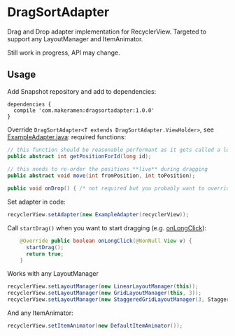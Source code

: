 DragSortAdapter
=====

Drag and Drop adapter implementation for RecyclerView. Targeted to support any LayoutManager
and ItemAnimator.

Still work in progress, API may change.

Usage
-----

Add Snapshot repository and add to dependencies:
```
dependencies {
  compile 'com.makeramen:dragsortadapter:1.0.0'
}
```

Override `DragSortAdapter<T extends DragSortAdapter.ViewHolder>`, see [ExampleAdapter.java](https://github.com/vinc3m1/DragSortAdapter/blob/master/example/src/main/java/com/makeramen/dragsortadapter/example/ExampleAdapter.java):
required functions:
```java
// this function should be reasonable performant as it gets called a lot on the UI thread
public abstract int getPositionForId(long id);
  
// this needs to re-order the positions **live** during dragging
public abstract void move(int fromPosition, int toPosition);

public void onDrop() { /* not required but you probably want to override this to save the re-ordering after drop event */ }
```

Set adapter in code:
```java
recyclerView.setAdapter(new ExampleAdapter(recyclerView));
```

Call `startDrag()` when you want to start dragging (e.g. [onLongClick](https://github.com/vinc3m1/DragSortAdapter/blob/master/example/src/main/java/com/makeramen/dragsortadapter/example/ExampleAdapter.java#L93)):
```java
    @Override public boolean onLongClick(@NonNull View v) {
      startDrag();
      return true;
    }
```

Works with any LayoutManager
```java
recyclerView.setLayoutManager(new LinearLayoutManager(this));
recyclerView.setLayoutManager(new GridLayoutManager(this, 3));
recyclerView.setLayoutManager(new StaggeredGridLayoutManager(3, StaggeredGridLayoutManager.VERTICAL));
```


And any ItemAnimator:
```java
recyclerView.setItemAnimator(new DefaultItemAnimator());
```
